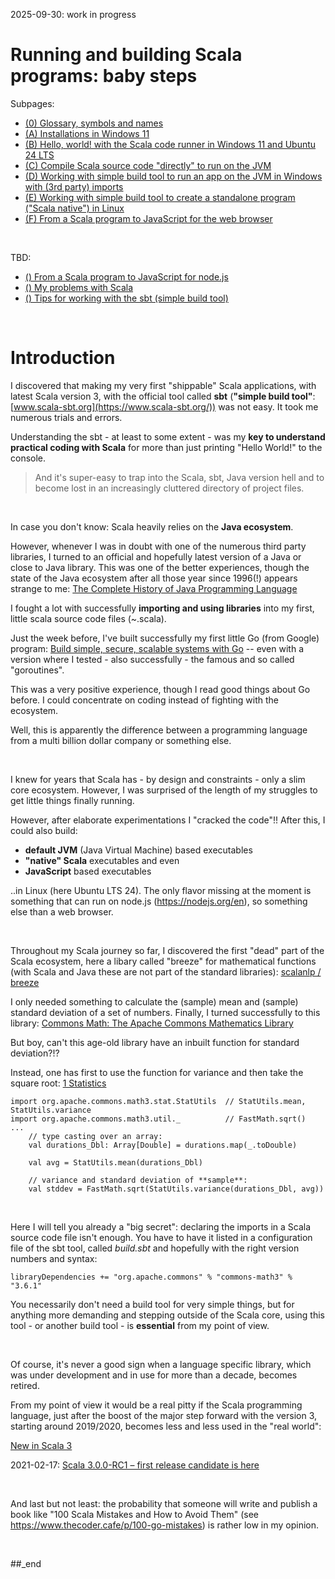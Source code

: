2025-09-30: work in progress

# Running and building Scala programs: baby steps

Subpages:

- [(0) Glossary, symbols and names](https://github.com/practicalcomputerscience/MicrobenchmarkGPHLlanguages/tree/main/03%20-%20source%20code/01%20-%20imperative%20languages/Scala/Running%20and%20building%20Scala%20programs%20-%20baby%20steps/(0)%20Glossary,%20symbols%20and%20names#glossary-symbols-and-names)
- [(A) Installations in Windows 11](https://github.com/practicalcomputerscience/MicrobenchmarkGPHLlanguages/tree/main/03%20-%20source%20code/01%20-%20imperative%20languages/Scala/Running%20and%20building%20Scala%20programs%20-%20baby%20steps/(A)%20Installations%20in%20Windows%2011#installations-in-windows-11)
- [(B) Hello, world! with the Scala code runner in Windows 11 and Ubuntu 24 LTS](https://github.com/practicalcomputerscience/MicrobenchmarkGPHLlanguages/tree/main/03%20-%20source%20code/01%20-%20imperative%20languages/Scala/Running%20and%20building%20Scala%20programs%20-%20baby%20steps/(B)%20Hello,%20world!%20with%20the%20Scala%20code%20runner%20in%20Windows%2011%20and%20Ubuntu%2024%20LTS#hello-world-with-the-scala-code-runner-in-windows-11-and-ubuntu-24-lts)
- [(C) Compile Scala source code "directly" to run on the JVM](https://github.com/practicalcomputerscience/MicrobenchmarkGPHLlanguages/tree/main/03%20-%20source%20code/01%20-%20imperative%20languages/Scala/Running%20and%20building%20Scala%20programs%20-%20baby%20steps/(C)%20Compile%20Scala%20source%20code%20%22directly%22%20to%20run%20on%20the%20JVM#compile-scala-source-code-directly-to-run-on-the-jvm)
- [(D) Working with simple build tool to run an app on the JVM in Windows with (3rd party) imports](https://github.com/practicalcomputerscience/MicrobenchmarkGPHLlanguages/tree/main/03%20-%20source%20code/01%20-%20imperative%20languages/Scala/Running%20and%20building%20Scala%20programs%20-%20baby%20steps/(D)%20Working%20with%20simple%20build%20tool%20to%20run%20an%20app%20on%20the%20JVM%20in%20Windows%20with%20(3rd%20party)%20imports#working-with-simple-build-tool-to-run-an-app-on-the-jvm-in-windows-with-3rd-party-imports)
- [(E) Working with simple build tool to create a standalone program ("Scala native") in Linux](https://github.com/practicalcomputerscience/MicrobenchmarkGPHLlanguages/tree/main/03%20-%20source%20code/01%20-%20imperative%20languages/Scala/Running%20and%20building%20Scala%20programs%20-%20baby%20steps/(E)%20Working%20with%20simple%20build%20tool%20to%20create%20a%20standalone%20program%20(Scala%20native)%20in%20Linux#working-with-simple-build-tool-to-create-a-standalone-program-scala-native-in-linux)
- [(F) From a Scala program to JavaScript for the web browser](https://github.com/practicalcomputerscience/MicrobenchmarkGPHLlanguages/blob/main/03%20-%20source%20code/01%20-%20imperative%20languages/Scala/Running%20and%20building%20Scala%20programs%20-%20baby%20steps/(F)%20From%20a%20Scala%20program%20to%20JavaScript%20for%20the%20web%20browser/README.md#from-a-scala-program-to-javascript-for-the-web-browser)

<br/>

TBD:
- [() From a Scala program to JavaScript for node.js]()
- [() My problems with Scala]()
- [() Tips for working with the sbt (simple build tool)]()

<br/>

# Introduction

I discovered that making my very first "shippable" Scala applications, with latest Scala version 3, with the official tool called **sbt** (**"simple build tool"**: [www.scala-sbt.org](https://www.scala-sbt.org/)) was not easy. It took me numerous trials and errors.

Understanding the sbt - at least to some extent - was my **key to understand practical coding with Scala** for more than just printing "Hello World!" to the console.

> And it's super-easy to trap into the Scala, sbt, Java version hell and to become lost in an increasingly cluttered directory of project files.

<br/>

In case you don't know: Scala heavily relies on the **Java ecosystem**.

However, whenever I was in doubt with one of the numerous third party libraries, I turned to an official and hopefully latest version of a Java or close to Java library. This was one of the better experiences, though the state of the Java ecosystem after all those year since 1996(!) appears strange to me: [The Complete History of Java Programming Language](https://www.geeksforgeeks.org/the-complete-history-of-java-programming-language/)

I fought a lot with successfully **importing and using libraries** into my first, little scala source code files (~.scala).

Just the week before, I've built successfully my first little Go (from Google) program: [Build simple, secure, scalable systems with Go](https://go.dev/) -- even with a version where I tested - also successfully - the famous and so called "goroutines".

This was a very positive experience, though I read good things about Go before. I could concentrate on coding instead of fighting with the ecosystem.

Well, this is apparently the difference between a programming language from a multi billion dollar company or something else.

<br/>

I knew for years that Scala has - by design and constraints - only a slim core ecosystem. However, I was surprised of the length of my struggles to get little things finally running.

However, after elaborate experimentations I "cracked the code"!! After this, I could also build:

- **default JVM** (Java Virtual Machine) based executables
- **"native" Scala** executables and even
- **JavaScript** based executables

..in Linux (here Ubuntu LTS 24). The only flavor missing at the moment is something that can run on node.js (https://nodejs.org/en), so something else than a web browser.

<br/>

Throughout my Scala journey so far, I discovered the first "dead" part of the Scala ecosystem, here a libary called "breeze" for mathematical functions (with Scala and Java these are not part of the standard libraries): [scalanlp / breeze](https://github.com/scalanlp/breeze)

I only needed something to calculate the (sample) mean and (sample) standard deviation of a set of numbers. Finally, I turned successfully to this library: [Commons Math: The Apache Commons Mathematics Library](https://commons.apache.org/proper/commons-math/)

But boy, can't this age-old library have an inbuilt function for standard deviation?!?

Instead, one has first to use the function for variance and then take the square root: [1 Statistics](https://commons.apache.org/proper/commons-math/userguide/stat.html)

```
import org.apache.commons.math3.stat.StatUtils  // StatUtils.mean, StatUtils.variance
import org.apache.commons.math3.util._          // FastMath.sqrt()
...
    // type casting over an array:
    val durations_Dbl: Array[Double] = durations.map(_.toDouble)

    val avg = StatUtils.mean(durations_Dbl)

    // variance and standard deviation of **sample**:
    val stddev = FastMath.sqrt(StatUtils.variance(durations_Dbl, avg))
```

<br/>

Here I will tell you already a "big secret": declaring the imports in a Scala source code file isn't enough. You have to have it listed in a configuration file of the sbt tool, called _build.sbt_ and hopefully with the right version numbers and syntax:

```
libraryDependencies += "org.apache.commons" % "commons-math3" % "3.6.1"
```

You necessarily don't need a build tool for very simple things, but for anything more demanding and stepping outside of the Scala core, using this tool - or another build tool - is **essential** from my point of view.

<br/>

Of course, it's never a good sign when a language specific library, which was under development and in use for more than a decade, becomes retired.

From my point of view it would be a real pitty if the Scala programming language, just after the boost of the major step forward with the version 3, starting around 2019/2020, becomes less and less used in the "real world":

[New in Scala 3](https://docs.scala-lang.org/scala3/new-in-scala3.html)

2021-02-17: [Scala 3.0.0-RC1 – first release candidate is here](https://dotty.epfl.ch/blog/2021/02/17/scala3-rc1.html)

<br/>

And last but not least: the probability that someone will write and publish a book like "100 Scala Mistakes and How to Avoid Them" (see https://www.thecoder.cafe/p/100-go-mistakes) is rather low in my opinion.

<br/>

##_end



